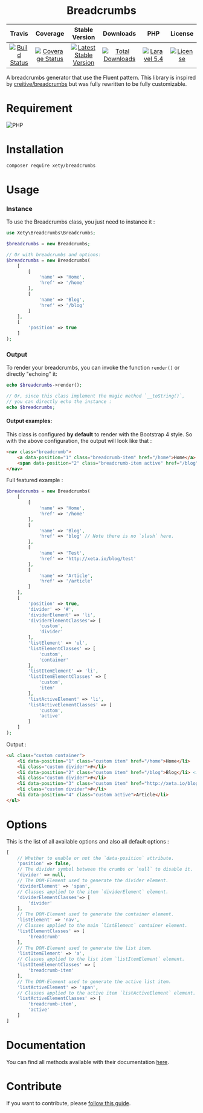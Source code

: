 <h1 align="center">Breadcrumbs</h1>

|Travis|Coverage|Stable Version|Downloads|PHP|License|
|:-------:|:------:|:-------:|:------:|:-------:|:-------:|
|[![Build Status](https://img.shields.io/travis/Xety/Breadcrumbs.svg?style=flat-square)](https://travis-ci.org/Xety/Breadcrumbs)|[![Coverage Status](https://img.shields.io/coveralls/Xety/Breadcrumbs/master.svg?style=flat-square)](https://coveralls.io/r/Xety/Breadcrumbs)|[![Latest Stable Version](https://img.shields.io/packagist/v/Xety/Breadcrumbs.svg?style=flat-square)](https://packagist.org/packages/xety/breadcrumbs)|[![Total Downloads](https://img.shields.io/packagist/dt/xety/breadcrumbs.svg?style=flat-square)](https://packagist.org/packages/xety/breadcrumbs)|[![Laravel 5.4](https://img.shields.io/badge/PHP->=7.0-brightgreen.svg?style=flat-square)](https://travis-ci.org/Xety/Breadcrumbs)|[![License](https://img.shields.io/badge/license-MIT-brightgreen.svg?style=flat-square)](https://github.com/Xety/Breadcrumbs/blob/master/LICENSE)|

A breadcrumbs generator that use the Fluent pattern. This library is inspired by [creitive/breadcrumbs](https://github.com/creitive/breadcrumbs) but was fully rewritten to be fully customizable.

# Requirement
![PHP](https://img.shields.io/badge/PHP->=7.0-brightgreen.svg?style=flat-square)

# Installation
```sh
composer require xety/breadcrumbs
```

# Usage

### Instance
To use the Breadcrumbs class, you just need to instance it :
```php
use Xety\Breadcrumbs\Breadcrumbs;

$breadcrumbs = new Breadcrumbs;

// Or with breadcrumbs and options:
$breadcrumbs = new Breadcrumbs(
    [
        [
            'name' => 'Home',
            'href' => '/home'
        ],
        [
            'name' => 'Blog',
            'href' => '/blog'
        ]
    ],
    [
        'position' => true
    ]
);
```

### Output
To render your breadcrumbs, you can invoke the function `render()` or directly "echoing" it:
```php
echo $breadcrumbs->render();

// Or, since this class implement the magic method `__toString()`,
// you can directly echo the instance :
echo $breadcrumbs;
```

#### Output examples:
This class is configured **by default** to render with the Bootstrap 4 style. So with the above configuration, the output will look like that :
```html
<nav class="breadcrumb">
    <a data-position="1" class="breadcrumb-item" href="/home">Home</a>
    <span data-position="2" class="breadcrumb-item active" href="/blog">Blog</span>
</nav>
```

Full featured example :
```php
$breadcrumbs = new Breadcrumbs(
    [
        [
            'name' => 'Home',
            'href' => '/home'
        ],
        [
            'name' => 'Blog',
            'href' => 'blog' // Note there is no `slash` here.
        ],
        [
            'name' => 'Test',
            'href' => 'http://xeta.io/blog/test'
        ],
        [
            'name' => 'Article',
            'href' => '/article'
        ]
    ],
    [
        'position' => true,
        'divider' => '#',
        'dividerElement' => 'li',
        'dividerElementClasses'=> [
            'custom',
            'divider'
        ],
        'listElement' => 'ul',
        'listElementClasses' => [
            'custom',
            'container'
        ],
        'listItemElement' => 'li',
        'listItemElementClasses' => [
            'custom',
            'item'
        ],
        'listActiveElement' => 'li',
        'listActiveElementClasses' => [
            'custom',
            'active'
        ]
    ]
);
```
Output :
```html
<ul class="custom container">
    <li data-position="1" class="custom item" href="/home">Home</li>
    <li class="custom divider">#</li>
    <li data-position="2" class="custom item" href="/blog">Blog</li> <!-- The slash has been automaticaly set by the class -->
    <li class="custom divider">#</li>
    <li data-position="3" class="custom item" href="http://xeta.io/blog/test">Test</li>
    <li class="custom divider">#</li>
    <li data-position="4" class="custom active">Article</li>
</ul>
```

# Options
This is the list of all available options and also all default options :
```php
[
    // Whether to enable or not the `data-position` attribute.
    'position' => false,
    // The divider symbol between the crumbs or `null` to disable it.
    'divider' => null,
    // The DOM-Element used to generate the divider element.
    'dividerElement' => 'span',
    // Classes applied to the item `dividerElement` element.
    'dividerElementClasses'=> [
        'divider'
    ],
    // The DOM-Element used to generate the container element.
    'listElement' => 'nav',
    // Classes applied to the main `listElement` container element.
    'listElementClasses' => [
        'breadcrumb'
    ],
    // The DOM-Element used to generate the list item.
    'listItemElement' => 'a',
    // Classes applied to the list item `listItemElement` element.
    'listItemElementClasses' => [
        'breadcrumb-item'
    ],
    // The DOM-Element used to generate the active list item.
    'listActiveElement' => 'span',
    // Classes applied to the active item `listActiveElement` element.
    'listActiveElementClasses' => [
        'breadcrumb-item',
        'active'
    ]
]
```

# Documentation
You can find all methods available with their documentation [here](https://github.com/Xety/Breadcrumbs/blob/master/docs/Breadcrumbs.md).

# Contribute
If you want to contribute, please [follow this guide](https://github.com/Xety/Breadcrumbs/blob/master/.github/CONTRIBUTING.md).